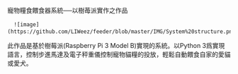 寵物糧食餵食器系統──以樹苺派實作之作品
    
    
      ![image](https://github.com/LIWeez/feeder/blob/master/IMG/System%20structure.png)


此作品是基於樹莓派(Raspberry Pi 3 Model B)實現的系統。以Python 3爲實現語言，控制步進馬達及電子秤重儀控制寵物貓糧的投放，輕鬆自動餵食自家的愛貓或愛犬。
